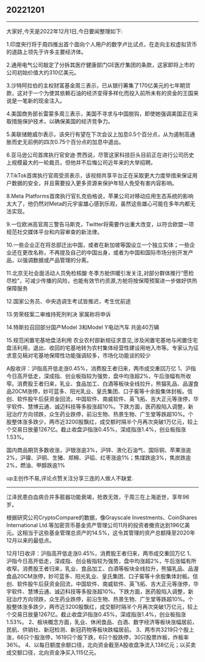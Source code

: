 ## 20221201

---

大家好,今天是2022年12月1日,今日要闻整理如下:


1.印度央行将于周四推出首个面向个人用户的数字卢比试点，在走向主权虚拟货币的道路上领先于许多主要经济体。

2.通用电气公司敲定了分拆其医疗健康部门GE医疗集团的条款，这家即将上市的公司初始价值大约310亿美元。

3.沙特阿拉伯的主权财富基金周三表示，已从银行筹集了170亿美元的七年期贷款，这对于一个为使其依赖石油的经济变得多样化而投入前所未有的资金的王国来说是一笔新的现金注入。


4.美国商务部长雷蒙多周三表示，美国不寻求与中国脱钩，即使她强调美国正在采取措施保护技术，以确保美国的经济竞争力。

5.美联储鲍威尔表示，该央行有望在下次会议上加息0.5个百分点，从为遏制高通胀而史无前例的四次0.75个百分点的加息中退出。


6.亚马逊公司首席执行官安迪·贾西说，尽管这家科技巨头目前正在进行公司历史上规模最大的一轮裁员，但他并不后悔公司近年来的大举招聘。

7.TikTok首席执行官周受资表示，该视频共享平台正在采取更大力度举措来保证用户数据的安全，并且需要投入更多资源来保护年轻人免受有害内容影响。

8.Meta Platforms首席执行官扎克伯格说，苹果公司对移动应用生态系统的影响太大了，他仍然对Meta的元宇宙雄心感到乐观，虽然这些雄心可能在多年内都无法实现。

9.一位欧洲高官周三警告马斯克，Twitter将需要作出重大改变，以符合欧盟一项规范社交媒体平台和内容审查的新法律。

10.一些企业正在将总部迁出中国，或者在新加坡等国设立一个独立实体；一些企业还在更改名称，不再提及自己的中国出身，或者为中国和国际市场分别开发产品，以强调数据或产品管理的分离。

11.北京无社会面活动人员免检核酸 冬季方舱供暖引发关注,对部分群体推行“愿检尽检”，可减少传播的风险，也能有效节约资源,方舱将按保障预案进一步做好供热保障服务

12.国家公务员、中央选调生考试皆推迟，考生忧前途

13.劳荣枝案二审维持死刑判决 家属称将申诉

14.特斯拉召回部分国产Model 3和Model Y电动汽车 共逾40万辆

15.规范闲置宅基地盘活利用 农业农村部新规征求意见,涉及闲置宅基地与闲置住宅盘活利用，退出、收回的宅基地转为农村集体经营性建设用地入市等。专家认为征求意见稿对宅基地保障性功能强调较多，市场化功能谈的较少

 
A股收评：沪指高开低走涨0.45%，消费股王者归来，两市成交重回万亿 1、沪指今日高开低走，深成指、创业板指较为强势，盘中均涨超2%，午后涨幅有所收窄。消费股王者归来，乳业、食品加工、白酒等板块全线拉升，熊猫乳品、品渥食品20CM涨停，妙可蓝多、阳光乳业、皇氏集团、口子窖等十余股集体封板。信创、软件股午后获资金回流，中国软件、南威软件、英飞拓、吉大正元等涨停，华宇软件、慧博云通、诚迈科技等多股涨超10%。下跌方面，医药股陷入调整，新冠治疗方向领跌，众生药业跌停，前沿生物、热景生物、广生堂等跌超10%。个股整体涨多跌少，两市近3200股飘红，成交额时隔半个月再次突破1万亿元，较上个交易日放量1267亿。截止收盘沪指涨0.45%，深成指涨1.4%，创业板指涨1.53%。

国内商品期货多数收涨，沪银涨逾3%，沪锌、液化石油气、国际铜、苹果涨逾2%，沪镍、沪铜、生猪、郑棉、沪铝、红枣涨逾1%；焦煤跌逾3%，焦炭跌逾2%，燃油、甲醇跌逾1%

up主创作不易,评论点赞关注分享三连的人做人不缺爱.

----

江泽民患白血病合并多脏器功能衰竭，抢救无效，于周三在上海逝世，享年96岁。

根据研究公司CryptoCompare的数据，像Grayscale Investments、CoinShares International Ltd.等加密货币基金资产管理公司11月的投资者撤资达到196亿美元。这相当于这些基金管理总资产的14.5%，这令其管理的资产总额降至2020年12月以来的最低点。

12月1日收评：沪指高开低走涨0.45%，消费股王者归来，两市成交重回万亿 1、沪指今日高开低走，深成指、创业板指较为强势，盘中均涨超2%，午后涨幅有所收窄。消费股王者归来，乳业、食品加工、白酒等板块全线拉升，熊猫乳品、品渥食品20CM涨停，妙可蓝多、阳光乳业、皇氏集团、口子窖等十余股集体封板。信创、软件股午后获资金回流，中国软件、南威软件、英飞拓、吉大正元等涨停，华宇软件、慧博云通、诚迈科技等多股涨超10%。下跌方面，医药股陷入调整，新冠治疗方向领跌，众生药业跌停，前沿生物、热景生物、广生堂等跌超10%。个股整体涨多跌少，两市近3200股飘红，成交额时隔半个月再次突破1万亿元，较上个交易日放量1267亿。截止收盘沪指涨0.45%，深成指涨1.4%，创业板指涨1.53%。 2、板块概念方面，乳业、休闲食品、白酒、数字经济等板块涨幅居前，民航、供销社、新冠检测、新冠药物等板块跌幅居前。 3、两市共3219只个股上涨，66只个股涨停，1619只个股下跌，6只个股跌停，30只股票炸板，炸板率36%。 4、以每日额度余额口径，北向资金截至A股收盘净流入138亿元；以买卖成交额口径，北向资金净买入115亿元。





